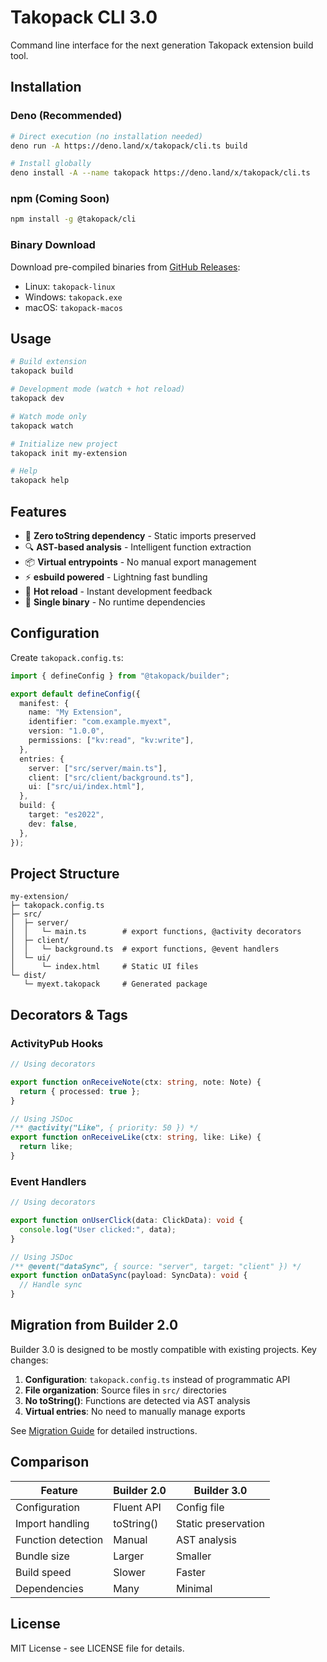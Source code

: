 # Takopack CLI 3.0

Command line interface for the next generation Takopack extension build tool.

## Installation

### Deno (Recommended)

```bash
# Direct execution (no installation needed)
deno run -A https://deno.land/x/takopack/cli.ts build

# Install globally
deno install -A --name takopack https://deno.land/x/takopack/cli.ts
```

### npm (Coming Soon)

```bash
npm install -g @takopack/cli
```

### Binary Download

Download pre-compiled binaries from
[GitHub Releases](https://github.com/takos/takopack/releases):

- Linux: `takopack-linux`
- Windows: `takopack.exe`
- macOS: `takopack-macos`

## Usage

```bash
# Build extension
takopack build

# Development mode (watch + hot reload)
takopack dev

# Watch mode only
takopack watch

# Initialize new project
takopack init my-extension

# Help
takopack help
```

## Features

- 🚀 **Zero toString dependency** - Static imports preserved
- 🔍 **AST-based analysis** - Intelligent function extraction
- 📦 **Virtual entrypoints** - No manual export management
- ⚡ **esbuild powered** - Lightning fast bundling
- 🔧 **Hot reload** - Instant development feedback
- 📱 **Single binary** - No runtime dependencies

## Configuration

Create `takopack.config.ts`:

```typescript
import { defineConfig } from "@takopack/builder";

export default defineConfig({
  manifest: {
    name: "My Extension",
    identifier: "com.example.myext",
    version: "1.0.0",
    permissions: ["kv:read", "kv:write"],
  },
  entries: {
    server: ["src/server/main.ts"],
    client: ["src/client/background.ts"],
    ui: ["src/ui/index.html"],
  },
  build: {
    target: "es2022",
    dev: false,
  },
});
```

## Project Structure

```
my-extension/
├─ takopack.config.ts
├─ src/
│  ├─ server/
│  │   └─ main.ts        # export functions, @activity decorators
│  ├─ client/  
│  │   └─ background.ts  # export functions, @event handlers
│  └─ ui/
│      └─ index.html     # Static UI files
└─ dist/
   └─ myext.takopack     # Generated package
```

## Decorators & Tags

### ActivityPub Hooks

```typescript
// Using decorators

export function onReceiveNote(ctx: string, note: Note) {
  return { processed: true };
}

// Using JSDoc
/** @activity("Like", { priority: 50 }) */
export function onReceiveLike(ctx: string, like: Like) {
  return like;
}
```

### Event Handlers

```typescript
// Using decorators

export function onUserClick(data: ClickData): void {
  console.log("User clicked:", data);
}

// Using JSDoc
/** @event("dataSync", { source: "server", target: "client" }) */
export function onDataSync(payload: SyncData): void {
  // Handle sync
}
```

## Migration from Builder 2.0

Builder 3.0 is designed to be mostly compatible with existing projects. Key
changes:

1. **Configuration**: `takopack.config.ts` instead of programmatic API
2. **File organization**: Source files in `src/` directories
3. **No toString()**: Functions are detected via AST analysis
4. **Virtual entries**: No need to manually manage exports

See [Migration Guide](../docs/migration-v3.md) for detailed instructions.

## Comparison

| Feature            | Builder 2.0 | Builder 3.0         |
| ------------------ | ----------- | ------------------- |
| Configuration      | Fluent API  | Config file         |
| Import handling    | toString()  | Static preservation |
| Function detection | Manual      | AST analysis        |
| Bundle size        | Larger      | Smaller             |
| Build speed        | Slower      | Faster              |
| Dependencies       | Many        | Minimal             |

## License

MIT License - see LICENSE file for details.

